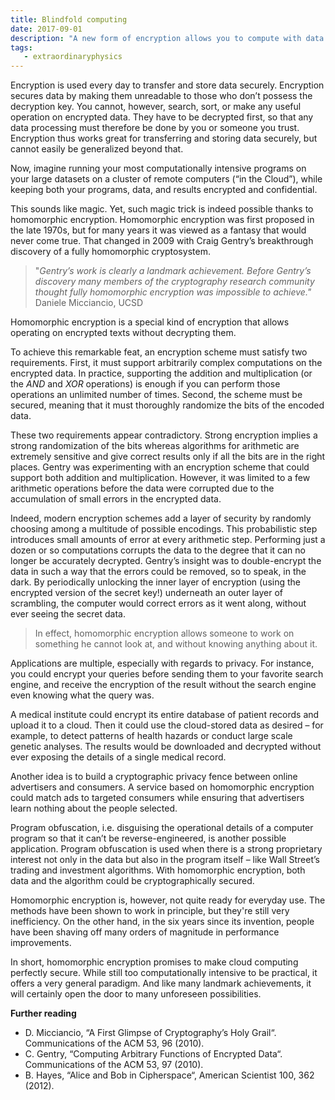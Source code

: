 ```yaml
---
title: Blindfold computing
date: 2017-09-01
description: "A new form of encryption allows you to compute with data you cannot read."
tags:
   - extraordinaryphysics
---
```


Encryption is used every day to transfer and store data securely. Encryption secures data by making them unreadable to those who don’t possess the decryption key. You cannot, however, search, sort, or make any useful operation on encrypted data. They have to be decrypted first, so that any data processing must therefore be done by you or someone you trust. Encryption thus works great for transferring and storing data securely, but cannot easily be generalized beyond that.

Now, imagine running your most computationally intensive programs on your large datasets on a cluster of remote computers (“in the Cloud”), while keeping both your programs, data, and results encrypted and confidential.

This sounds like magic. Yet, such magic trick is indeed possible thanks to homomorphic encryption. Homomorphic encryption was first proposed in the late 1970s, but for many years it was viewed as a fantasy that would never come true. That changed in 2009 with Craig Gentry’s breakthrough discovery of a fully homomorphic cryptosystem.

> "*Gentry’s work is clearly a landmark achievement. Before Gentry’s discovery many members of the cryptography research community thought fully homomorphic encryption was impossible to achieve."* 
> Daniele Micciancio, UCSD

Homomorphic encryption is a special kind of encryption that allows operating on encrypted texts without decrypting them.
 
To achieve this remarkable feat, an encryption scheme must satisfy two requirements. First, it must support arbitrarily complex computations on the encrypted data. In practice, supporting the addition and multiplication (or the *AND* and *XOR* operations) is enough if you can perform those operations an unlimited number of times. Second, the scheme must be secured, meaning that it must thoroughly randomize the bits of the encoded data.
 
These two requirements appear contradictory. Strong encryption implies a strong randomization of the bits whereas algorithms for arithmetic are extremely sensitive and give correct results only if all the bits are in the right places.
Gentry was experimenting with an encryption scheme that could support both addition and multiplication. However, it was limited to a few arithmetic operations before the data were corrupted due to the accumulation of small errors in the encrypted data.

Indeed, modern encryption schemes add a layer of security by randomly choosing among a multitude of possible encodings. This probabilistic step introduces small amounts of error at every arithmetic step. Performing just a dozen or so computations corrupts the data to the degree that it can no longer be accurately decrypted.
Gentry’s insight was to double-encrypt the data in such a way that the errors could be removed, so to speak, in the dark. By periodically unlocking the inner layer of encryption (using the encrypted version of the secret key!) underneath an outer layer of scrambling, the computer would correct errors as it went along, without ever seeing the secret data.

> In effect, homomorphic encryption allows someone to work on something he cannot look at, and without knowing anything about it.

Applications are multiple, especially with regards to privacy. For instance, you could encrypt your queries before sending them to your favorite search engine, and receive the encryption of the result without the search engine even knowing what the query was.

A medical institute could encrypt its entire database of patient records and upload it to a cloud. Then it could use the cloud-stored data as desired – for example, to detect patterns of health hazards or conduct large scale genetic analyses. The results would be downloaded and decrypted without ever exposing the details of a single medical record.

Another idea is to build a cryptographic privacy fence between online advertisers and consumers. A service based on homomorphic encryption could match ads to targeted consumers while ensuring that advertisers learn nothing about the people selected.

Program obfuscation, i.e. disguising the operational details of a computer program so that it can’t be reverse-engineered, is another possible application. Program obfuscation is used when there is a strong proprietary interest not only in the data but also in the program itself – like Wall Street’s trading and investment algorithms. With homomorphic encryption, both data and the algorithm could be cryptographically secured.

Homomorphic encryption is, however, not quite ready for everyday use. The methods have been shown to work in principle, but they're still very inefficiency. On the other hand, in the six years since its invention, people have been shaving off many orders of magnitude in performance improvements.

In short, homomorphic encryption promises to make cloud computing perfectly secure. While still too computationally intensive to be practical, it offers a very general paradigm. And like many landmark achievements, it will certainly open the door to many unforeseen possibilities.
 
**Further reading**
- D. Micciancio, “A First Glimpse of Cryptography’s Holy Grail“. Communications of the ACM 53, 96 (2010).
- C. Gentry, “Computing Arbitrary Functions of Encrypted Data“. Communications of the ACM 53, 97 (2010).
- B. Hayes, “Alice and Bob in Cipherspace“, American Scientist 100, 362 (2012).


